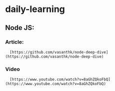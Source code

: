 # daily-learning


## Node JS: 
   ### Article: 
   
      [https://github.com/vasanthk/node-deep-dive](https://github.com/vasanthk/node-deep-dive)
   
   ### Video 
   
      [https://www.youtube.com/watch?v=8aGhZQkoFbQ](https://www.youtube.com/watch?v=8aGhZQkoFbQ) 
   
